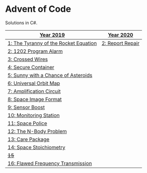 # Advent of Code
Solutions in C#.

| [Year 2019](https://github.com/sindrekjr/AdventOfCode/blob/master/Solutions/Year2019) | [Year 2020](https://github.com/sindrekjr/AdventOfCode/blob/master/Solutions/Year2020) |
|-|-|
| [1: The Tyranny of the Rocket Equation](https://github.com/sindrekjr/AdventOfCode/blob/master/Solutions/Year2019/Day01/Solution.cs) | [2: Report Repair](https://github.com/sindrekjr/AdventOfCode/blob/master/Solutions/Year2020/Day01/Solution.cs) |
| [2: 1202 Program Alarm](https://github.com/sindrekjr/AdventOfCode/blob/master/Solutions/Year2019/Day02/Solution.cs) | |
| [3: Crossed Wires](https://github.com/sindrekjr/AdventOfCode/blob/master/Solutions/Year2019/Day03/Solution.cs) | |
| [4: Secure Container](https://github.com/sindrekjr/AdventOfCode/blob/master/Solutions/Year2019/Day04/Solution.cs) | |
| [5: Sunny with a Chance of Asteroids](https://github.com/sindrekjr/AdventOfCode/blob/master/Solutions/Year2019/Day05/Solution.cs) | |
| [6: Universal Orbit Map](https://github.com/sindrekjr/AdventOfCode/blob/master/Solutions/Year2019/Day06/Solution.cs) | |
| [7: Amplification Circuit](https://github.com/sindrekjr/AdventOfCode/blob/master/Solutions/Year2019/Day07/Solution.cs) | |
| [8: Space Image Format](https://github.com/sindrekjr/AdventOfCode/blob/master/Solutions/Year2019/Day08/Solution.cs) | |
| [9: Sensor Boost](https://github.com/sindrekjr/AdventOfCode/blob/master/Solutions/Year2019/Day09/Solution.cs) | |
| [10: Monitoring Station](https://github.com/sindrekjr/AdventOfCode/blob/master/Solutions/Year2019/Day10/Solution.cs) | |
| [11: Space Police](https://github.com/sindrekjr/AdventOfCode/blob/master/Solutions/Year2019/Day11/Solution.cs) | |
| [12: The N-Body Problem](https://github.com/sindrekjr/AdventOfCode/blob/master/Solutions/Year2019/Day12/Solution.cs) | |
| [13: Care Package](https://github.com/sindrekjr/AdventOfCode/blob/master/Solutions/Year2019/Day13/Solution.cs) | |
| [14: Space Stoichiometry](https://github.com/sindrekjr/AdventOfCode/blob/master/Solutions/Year2019/Day14/Solution.cs) | |
| [~~15~~](https://github.com/sindrekjr/AdventOfCode/blob/master/Solutions/Year2019/Day15/Solution.cs) |  |
| [16: Flawed Frequency Transmission](https://github.com/sindrekjr/AdventOfCode/blob/master/Solutions/Year2019/Day16/Solution.cs) | |